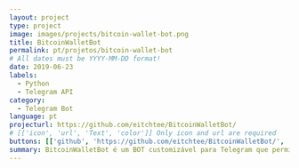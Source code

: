 ```yaml
---
layout: project
type: project
image: images/projects/bitcoin-wallet-bot.png
title: BitcoinWalletBot
permalink: pt/projetos/bitcoin-wallet-bot
# All dates must be YYYY-MM-DD format!
date: 2019-06-23
labels:
  - Python
  - Telegram API
category:
  - Telegram Bot
language: pt
projecturl: https://github.com/eitchtee/BitcoinWalletBot/
# [['icon', 'url', 'Text', 'color']] Only icon and url are required
buttons: [['github', 'https://github.com/eitchtee/BitcoinWalletBot/', 'Repo', 'black']]
summary: BitcoinWalletBot é um BOT customizável para Telegram que permite a visualização do balanço de uma ou mais carteiras Bitcoin direto do Telegram. Ele já vem com a opção de converter o balanço para moeda fiat e atualizações automáticas do valor.
---
```

